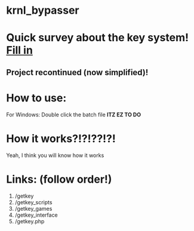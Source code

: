 # krnl_bypasser

<h1>Quick survey about the key system! <a href="https://forms.gle/KKsxVidqjtkXwUQG8">Fill in</a></h1>

<h2> Project recontinued (now simplified)! </h2>

# How to use:
For Windows: 
Double click the batch file
**ITZ EZ TO DO**

# How it works?!?!??!?!
Yeah, I think you will know how it works

# Links: (follow order!)
1. /getkey
2. /getkey_scripts
3. /getkey_games
4. /getkey_interface
5. /getkey.php
